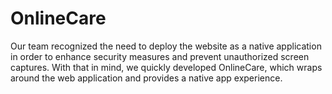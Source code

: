 # OnlineCare
Our team recognized the need to deploy the website as a native application in order to enhance security measures and prevent unauthorized screen captures. With that in mind, we quickly developed OnlineCare, which wraps around the web application and provides a native app experience.
